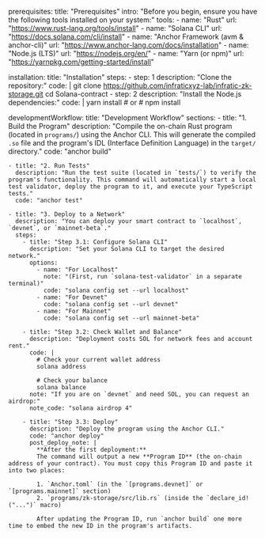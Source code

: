 prerequisites:
  title: "Prerequisites"
  intro: "Before you begin, ensure you have the following tools installed on your system:"
  tools:
    - name: "Rust"
      url: "https://www.rust-lang.org/tools/install"
    - name: "Solana CLI"
      url: "https://docs.solana.com/cli/install"
    - name: "Anchor Framework (avm & anchor-cli)"
      url: "https://www.anchor-lang.com/docs/installation"
    - name: "Node.js (LTS)"
      url: "https://nodejs.org/en/"
    - name: "Yarn (or npm)"
      url: "https://yarnpkg.com/getting-started/install"

installation:
  title: "Installation"
  steps:
    - step: 1
      description: "Clone the repository:"
      code: |
        git clone https://github.com/infraticxyz-lab/infratic-zk-storage.git
        cd Solana-contract
    - step: 2
      description: "Install the Node.js dependencies:"
      code: |
        yarn install
        # or
        # npm install

developmentWorkflow:
  title: "Development Workflow"
  sections:
    - title: "1. Build the Program"
      description: "Compile the on-chain Rust program (located in `programs/`) using the Anchor CLI. This will generate the compiled `.so` file and the program's IDL (Interface Definition Language) in the `target/` directory."
      code: "anchor build"
      
    - title: "2. Run Tests"
      description: "Run the test suite (located in `tests/`) to verify the program's functionality. This command will automatically start a local test validator, deploy the program to it, and execute your TypeScript tests."
      code: "anchor test"
      
    - title: "3. Deploy to a Network"
      description: "You can deploy your smart contract to `localhost`, `devnet`, or `mainnet-beta`."
      steps:
        - title: "Step 3.1: Configure Solana CLI"
          description: "Set your Solana CLI to target the desired network."
          options:
            - name: "For Localhost"
              note: "(First, run `solana-test-validator` in a separate terminal)"
              code: "solana config set --url localhost"
            - name: "For Devnet"
              code: "solana config set --url devnet"
            - name: "For Mainnet"
              code: "solana config set --url mainnet-beta"
              
        - title: "Step 3.2: Check Wallet and Balance"
          description: "Deployment costs SOL for network fees and account rent."
          code: |
            # Check your current wallet address
            solana address

            # Check your balance
            solana balance
          note: "If you are on `devnet` and need SOL, you can request an airdrop:"
          note_code: "solana airdrop 4"
          
        - title: "Step 3.3: Deploy"
          description: "Deploy the program using the Anchor CLI."
          code: "anchor deploy"
          post_deploy_note: |
            **After the first deployment:**
            The command will output a new **Program ID** (the on-chain address of your contract). You must copy this Program ID and paste it into two places:
            
            1. `Anchor.toml` (in the `[programs.devnet]` or `[programs.mainnet]` section)
            2. `programs/zk-storage/src/lib.rs` (inside the `declare_id!("...")` macro)
            
            After updating the Program ID, run `anchor build` one more time to embed the new ID in the program's artifacts.